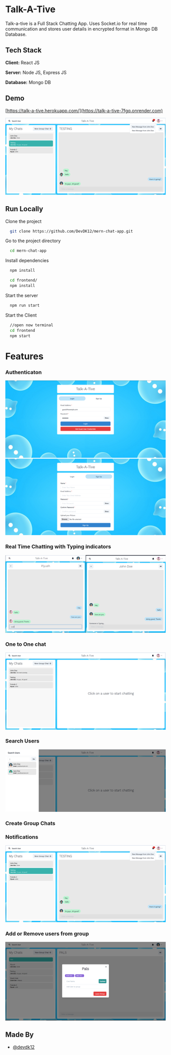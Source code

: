 
# Talk-A-Tive

Talk-a-tive is a Full Stack Chatting App.
Uses Socket.io for real time communication and stores user details in encrypted format in Mongo DB Database.

## Tech Stack

**Client:** React JS

**Server:** Node JS, Express JS

**Database:** Mongo DB
  
## Demo

[https://talk-a-tive.herokuapp.com/](https://talk-a-tive-7fgq.onrender.com)

![alt text](<screenshots/group + notif.PNG>)



## Run Locally

Clone the project

```bash
  git clone https://github.com/DevDK12/mern-chat-app.git
```

Go to the project directory

```bash
  cd mern-chat-app
```

Install dependencies

```bash
  npm install
```

```bash
  cd frontend/
  npm install
```

Start the server

```bash
  npm run start
```
Start the Client

```bash
  //open now terminal
  cd frontend
  npm start
```

  
# Features

### Authenticaton
![alt text](screenshots/login.PNG)
![alt text](screenshots/signup.PNG)

### Real Time Chatting with Typing indicators
![alt text](screenshots/real-time.PNG)

### One to One chat
![alt text](screenshots/mainscreen.PNG)

### Search Users
![alt text](screenshots/search.PNG)

### Create Group Chats


### Notifications 
![alt text](<screenshots/group + notif.PNG>)

### Add or Remove users from group
![alt text](<screenshots/add rem.PNG>)


## Made By

- [@devdk12](https://github.com/DevDK12)

  
